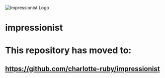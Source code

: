 ![Impressionist Logo](https://github.com/charlotte-ruby/impressionist/raw/master/logo.png)

impressionist
=============

# This repository has moved to:
## https://github.com/charlotte-ruby/impressionist